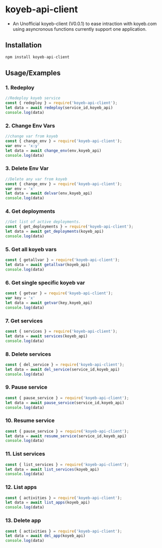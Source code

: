 # koyeb-api-client
- An Unofficial koyeb-client (V0.0.1) to ease intraction with koyeb.com using asyncronous functions currently support one application.

## Installation
```js
npm install koyeb-api-client
```

## Usage/Examples

### 1. Redeploy
```js
//Redeploy koyeb service
const { redeploy } = require('koyeb-api-client');
let data = await redeploy(service_id,koyeb_api)
console.log(data)
```
### 2. Change Env Vars
```js
//change var from koyeb
const { change_env } = require('koyeb-api-client');
var env = 'x:y'
let data = await change_env(env,koyeb_api)
console.log(data)
```
### 3. Delete Env Var
```js
//Delete any var from koyeb
const { change_env } = require('koyeb-api-client');
var env = 'x'
let data = await delvar(env,koyeb_api)
console.log(data)
```
### 4. Get deployments
```js
//Get list of active deployments.
const { get_deployments } = require('koyeb-api-client');
let data = await get_deployments(koyeb_api)
console.log(data)
```
### 5. Get all koyeb vars
```js
const { getallvar } = require('koyeb-api-client');
let data = await getallvar(koyeb_api)
console.log(data)
```
### 6. Get single specific koyeb var
```js
const { getvar } = require('koyeb-api-client');
var key = 'x'
let data = await getvar(key,koyeb_api)
console.log(data)
```
### 7. Get services
```js
const { services } = require('koyeb-api-client');
let data = await services(koyeb_api)
console.log(data)
```

### 8. Delete services
```js
const { del_service } = require('koyeb-api-client');
let data = await del_service(service_id,koyeb_api)
console.log(data)
```

### 9. Pause service
```js
const { pause_service } = require('koyeb-api-client');
let data = await pause_service(service_id,koyeb_api)
console.log(data)
```
### 10. Resume service
```js
const { pause_service } = require('koyeb-api-client');
let data = await resume_service(service_id,koyeb_api)
console.log(data)
```
### 11. List services
```js
const { list_services } = require('koyeb-api-client');
let data = await list_services(koyeb_api)
console.log(data)
```
### 12. List apps
```js
const { activities } = require('koyeb-api-client');
let data = await list_apps(koyeb_api)
console.log(data)
```
### 13. Delete app
```js
const { activities } = require('koyeb-api-client');
let data = await del_app(koyeb_api)
console.log(data)
```

